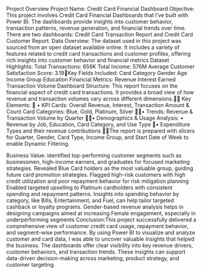 Project Overview
Project Name: Credit Card Financial Dashboard
Objective: This project involves Credit Card Financial Dashboards that I’ve built with Power BI. The dashboards provide insights into customer behavior, transaction patterns, revenue generation, and financial trends over time. 
There are two dashboards: Credit Card Transaction Report and Credit Card Customer Report.
Data Overview:
The dataset used in this project was sourced from an open dataset available online.
 It includes a variety of features related to credit card transactions and customer profiles, offering rich insights into customer behavior and financial metrics
 Dataset Highlights:
Total Transactions: 656K
Total Income: 576M
Average Customer Satisfaction Score: 3.19Key Fields Included:
Card Category
Gender
Age
Income Group
Education
Financial Metrics:
Revenue
Interest Earned
Transaction Volume
Dashboard Structure: This report focuses on the financial aspect of credit card transactions. It provides a broad view of how revenue and transaction volumes vary across different dimensions. Key Elements:  • KPI Cards: Overall Revenue, Interest, Transaction Amount & Count  Card Categories: Blue, Gold, Platinum, Silver • Trends: Revenue & Transaction Volume by Quarter • Demographics & Usage Analysis: • Revenue by Job, Education, Card Category, and Use Type • Expenditure Types and their revenue contributions The report is prepared with slicers for Quarter, Gender, Card Type, Income Group, and Start Date of Week to enable Dynamic Filtering.

Business Value: identified top-performing customer segments such as businessmen, high-income earners, and graduates for focused marketing strategies.
Revealed Blue Card holders as the most valuable group, guiding future card promotion strategies.
Flagged high-risk customers with high credit utilization and poor repayment behavior for risk mitigation planning
Enabled targeted upselling to Platinum cardholders with consistent spending and repayment patterns.
Insights into spending behavior by category, like Bills, Entertainment, and Fuel, can help tailor targeted cashback or loyalty programs. 
 Gender-based revenue analysis helps in designing campaigns aimed at increasing Female engagement, especially in underperforming segments
Conclusion:This project successfully delivered a comprehensive view of customer credit card usage, repayment behavior, and segment-wise performance.
 By using Power BI to visualize and analyze customer and card data, I was able to uncover valuable insights that helped the business.
The dashboards offer clear visibility into key revenue drivers, customer behaviors, and transaction trends.
  These insights can support data-driven decision-making across marketing, product strategy, and customer targeting.









